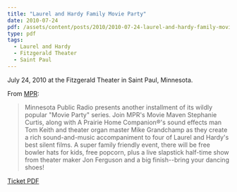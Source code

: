 ```yaml
---
title: "Laurel and Hardy Family Movie Party"
date: 2010-07-24
pdf: /assets/content/posts/2010/2010-07-24-laurel-and-hardy-family-movie-party/2010-07-24-laurel-and-hardy-family-movie-party-tickets.pdf
type: pdf
tags:
  - Laurel and Hardy
  - Fitzgerald Theater
  - Saint Paul
---
```

July 24, 2010 at the Fitzgerald Theater in Saint Paul, Minnesota.

From [MPR](https://web.archive.org/web/20221126043321/https://www.mpr.org/stories/2010/06/30/mprmovieparty):

> Minnesota Public Radio presents another installment of its wildly popular "Movie Party" series. Join MPR's Movie Maven Stephanie Curtis, along with A Prairie Home Companion®'s sound effects man Tom Keith and theater organ master Mike Grandchamp as they create a rich sound-and-music accompaniment to four of Laurel and Hardy's best silent films.
> A super family friendly event, there will be free bowler hats for kids, free popcorn, plus a live slapstick half-time show from theater maker Jon Ferguson and a big finish--bring your dancing shoes!

[Ticket PDF](/assets/posts/2010/2010-07-24-laurel-and-hardy-family-movie-party-tickets.pdf)
